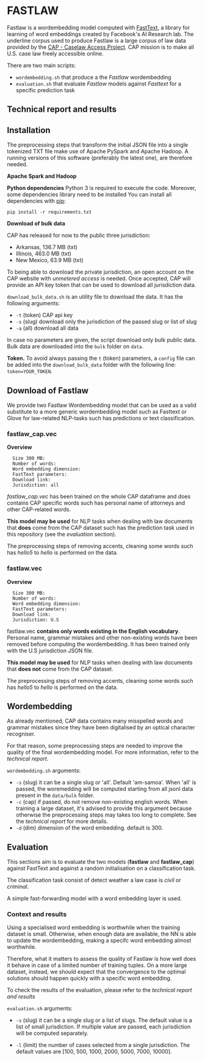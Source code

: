 # FASTLAW

Fastlaw is a wordembedding model computed with [FastText](https://fasttext.cc), a library for learning of word embeddings created by Facebook's AI Research lab. The underline corpus used to produce Fastlaw is a large corpus of law data provided by the [CAP - Caselaw Access Project](https://case.law/). CAP mission is to make all U.S. case law freely accessible online.

There are two main scripts:

- ```wordembedding.sh``` that produce a the *Fastlaw* wordembedding
- ```evaluation.sh``` that evaluate *Fastlaw* models against *Fasttext* for a specific prediction task

## Technical report and results



## Installation

The preprocessing steps that transform the initial JSON file into a single tokenized TXT file make use of Apache PySpark and Apache Hadoop. A running versions of this software (preferably the latest one), are therefore needed.

__Apache Spark and Hadoop__



__Python dependencies__
Python 3 is required to execute the code. Moreover, some dependencies library need to be installed
You can install all dependencies with [pip](https://pypi.org/project/pip/):

`pip install -r requirements.txt`

__Download of bulk data__

CAP has released for now to the public three jurisdiction:
- Arkansas, 136.7 MB (txt)
- Illinois, 463.0 MB (txt)
- New Mexico, 63.9 MB (txt)

To being able to download the private jurisdiction, an open account on the CAP website with _unmetered access_ is needed. Once accepted, CAP will provide an API key token that can be used to download all jurisdiction data.

`download_bulk_data.sh` is an utility file to download the data.
It has the following arguments:
- `-t` (token) CAP api key
- `-s` (slug) download only the jurisdiction of the passed slug or list of slug
- `-a` (all) download all data

In case no parameters are given, the script download only bulk public data.
Bulk data are downloaded into the `bulk` folder on `data`.

__Token.__ To avoid always passing the `t` (token) parameters, a `config` file can be added into the `download_bulk_data` folder with the following line: `token=YOUR_TOKEN`.

## Download of Fastlaw

We provide two Fastlaw Wordembedding model that can be used as a valid substitute to a more generic wordembedding model such as Fasttext or Glove for law-related NLP-tasks such has predictions or text classification.

### fastlaw_cap.vec
__Overview__

      Size 300 MB:
      Number of words:
      Word embedding dimension:  
      FastText parameters:
      Download link:
      Jurisdiction: all

*fastlaw_cap.vec* has been trained on the whole CAP dataframe and does contains CAP specific words such has personal name of attorneys and other CAP-related words.

**This model may be used** for NLP tasks when dealing with law documents that **does** come from the CAP dataset such has the prediction task used in this repository (see the *evaluation* section).

The preprocessing steps of removing accents, cleaning some words such has *hello5* to *hello* is performed on the data.

### fastlaw.vec
__Overview__

      Size 300 MB:
      Number of words:
      Word embedding dimension:  
      FastText parameters:
      Download link:
      Jurisdiction: U.S

fastlaw.vec **contains only words existing in the English vocabulary**. Personal name, grammar mistakes and other non-existing words have been removed before computing the wordembedding. It has been trained only with the U.S jurisdiction JSON file.

**This model may be used** for NLP tasks when dealing with law documents that **does not** come from the CAP dataset.

The preprocessing steps of removing accents, cleaning some words such has *hello5* to *hello* is performed on the data.


## Wordembedding

As already mentioned, CAP data contains many misspelled words and grammar mistakes since they have been digitalised by an optical character recogniser.

For that reason, some preprocessing steps are needed to improve the quality of the final wordembedding model. For more information, refer to the *technical report*.


`wordembedding.sh` arguments:
- `-s` (slug) it can be a single slug or 'all'. Default 'am-samoa'. When 'all' is passed, the woremedding will be computed starting from all jsonl data present in the `data/bulk` folder.
- `-c` (cap) if passed, do not remove non-existing english words. When training a large dataset, it's advised to provide this argument because otherwise the preprocessing steps may takes too long to complete. See the *technical report* for more details.
- `-d` (dim) dimension of the word embedding. default is 300.

## Evaluation

This sections aim is to evaluate the two models (**fastlaw** and **fastlaw_cap**) against FastText and against a random initialisation on a classification task.

The classification task consist of detect weather a law case is *civil* or *criminal*.

A simple fast-forwarding model with a word embedding layer is used.

### Context and results
Using a specialised word embedding is worthwhile when the training dataset is small. Otherwise, when enough data are available, the NN is able to update the wordembedding, making a specifc word embedding almost worthwhile.

Therefore, what it matters to assess the quality of Fastlaw is how well does it behave in case of a limited number of training tuples. On a more large dataset, instead, we should expect that the convergence to the optimal solutions should happen quickly with a specific word embedding.

To check the results of the evaluation, please refer to the *technical report and results*


`evaluation.sh` arguments:
- `-s` (slug) it can be a single slug or a list of slugs. The default value is a list of small jurisdiction. If multiple value are passed, each jurisdiction will be computed separately.

- `-l` (limit) the number of cases selected from a single jurisdiction. The default values are [100, 500, 1000, 2000, 5000, 7000, 10000].
